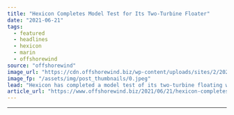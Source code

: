 ```yaml
---
title: "Hexicon Completes Model Test for Its Two-Turbine Floater"
date: "2021-06-21"
tags: 
  - featured
  - headlines
  - hexicon
  - marin
  - offshorewind
source: "offshorewind"
image_url: "https://cdn.offshorewind.biz/wp-content/uploads/sites/2/2021/06/21111002/Hexicon-model-test-at-MARIN-centre.jpeg"
image_fp: "/assets/img/post_thumbnails/0.jpeg"
lead: "Hexicon has completed a model test of its two-turbine floating wind platform at the"
article_url: "https://www.offshorewind.biz/2021/06/21/hexicon-completes-model-test-for-its-two-turbine-floater/"
---
```


---
